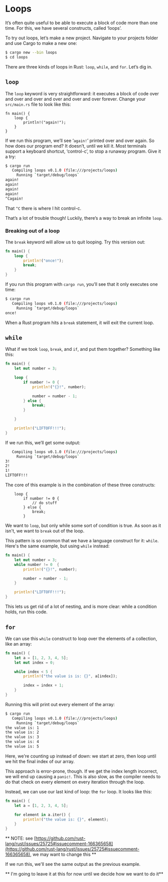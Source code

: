 # Loops

It’s often quite useful to be able to execute a block of code more than one
time. For this, we have several constructs, called ‘loops’.

To try out loops, let’s make a new project. Navigate to your projects folder
and use Cargo to make a new one:

```bash
$ cargo new --bin loops
$ cd loops
```

There are three kinds of loops in Rust: `loop`, `while`, and `for`. Let’s dig
in.

## `loop`

The `loop` keyword is very straightforward: it executes a block of code over
and over and over and over and over and over forever. Change your `src/main.rs`
file to look like this:

```rust,ignore
fn main() {
    loop {
        println!("again!");
    }
}
```

If we run this program, we’ll see ‘`again!`’ printed over and over again. So
how does our program end? It doesn’t, until we kill it. Most terminals support
a keyboard shortcut, ‘control-c’, to stop a runaway program. Give it a try:

```bash
$ cargo run
   Compiling loops v0.1.0 (file:///projects/loops)
     Running `target/debug/loops`
again!
again!
again!
again!
^Cagain!
```

That `^C` there is where I hit control-c.

That’s a lot of trouble though! Luckily, there’s a way to break an infinite `loop`.

### Breaking out of a loop

The `break` keyword will allow us to quit looping. Try this version out:

```rust
fn main() {
    loop {
        println!("once!");
        break;
    }
}
```

If you run this program with `cargo run`, you’ll see that it only executes one
time:

```bash
$ cargo run
   Compiling loops v0.1.0 (file:///projects/loops)
     Running `target/debug/loops`
once!
```

When a Rust program hits a `break` statement, it will exit the current loop.

## `while`

What if we took `loop`, `break`, and `if`, and put them together? Something
like this:

```rust
fn main() {
    let mut number = 3;

    loop {
        if number != 0 {
            println!("{}!", number);

            number = number - 1;
        } else {
            break;
        }

    }

    println!("LIFTOFF!!!");
}
```

If we run this, we’ll get some output:

```bash
   Compiling loops v0.1.0 (file:///projects/loops)
     Running `target/debug/loops`
3!
2!
1!
LIFTOFF!!!
```

The core of this example is in the combination of these three constructs:

```rust,ignore
    loop {
        if number != 0 {
            // do stuff
        } else {
            break;
        }
```

We want to `loop`, but only while some sort of condition is true. As soon as it
isn't, we want to `break` out of the loop.

This pattern is so common that we have a language construct for it: `while`.
Here's the same example, but using `while` instead:

```rust
fn main() {
    let mut number = 3;
    while number != 0  {
        println!("{}!", number);

        number = number - 1;
    }

    println!("LIFTOFF!!!");
}
```

This lets us get rid of a lot of nesting, and is more clear: while a condition holds,
run this code.

## `for`

We can use this `while` construct to loop over the elements of a collection, like an
array:

```rust
fn main() {
    let a = [1, 2, 3, 4, 5];
    let mut index = 0;

    while index < 5 {
        println!("the value is is: {}", a[index]);

        index = index + 1;
    }
}
```

Running this will print out every element of the array:

```bash
$ cargo run
   Compiling loops v0.1.0 (file:///projects/loops)
     Running `target/debug/loops`
the value is: 1
the value is: 2
the value is: 3
the value is: 4
the value is: 5
```

Here, we're counting up instead of down: we start at zero, then loop until we
hit the final index of our array.

This approach is error-prone, though. If we get the index length incorrect, we
will end up causing a `panic!`. This is also slow, as the compiler needs to do
that check on every element on every iteration through the loop.

Instead, we can use our last kind of loop: the `for` loop. It looks like this:

```rust
fn main() {
    let a = [1, 2, 3, 4, 5];

    for element in a.iter() {
        println!("the value is: {}", element);
    }
}
```

** NOTE: see [https://github.com/rust-lang/rust/issues/25725#issuecomment-166365658](https://github.com/rust-lang/rust/issues/25725#issuecomment-166365658), we may want to change this **

If we run this, we'll see the same output as the previous example.

** I'm going to leave it at this for now until we decide how we want to do it**
